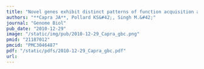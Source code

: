 ```yaml
---
title: "Novel genes exhibit distinct patterns of function acquisition and network integration"
authors: "**Capra JA**, Pollard KS&#42;, Singh M.&#42;"
journal: "Genome Biol"
pub_date: "2010-12-29"
image: "/static/img/pub/2010-12-29_Capra_gbc.png"
pmid: "21187012"
pmcid: "PMC3046487"
pdf: "/static/pdfs/2010-12-29_Capra_gbc.pdf"
url: 
---
```


